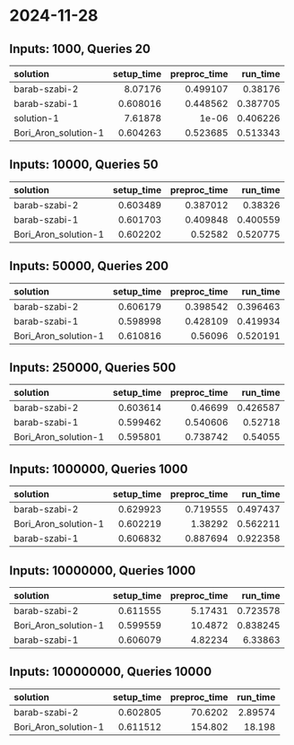# 2024-11-28

## Inputs: 1000, Queries 20

| solution             |   setup_time |   preproc_time |   run_time |
|:---------------------|-------------:|---------------:|-----------:|
| barab-szabi-2        |     8.07176  |       0.499107 |   0.38176  |
| barab-szabi-1        |     0.608016 |       0.448562 |   0.387705 |
| solution-1           |     7.61878  |       1e-06    |   0.406226 |
| Bori_Aron_solution-1 |     0.604263 |       0.523685 |   0.513343 |

## Inputs: 10000, Queries 50

| solution             |   setup_time |   preproc_time |   run_time |
|:---------------------|-------------:|---------------:|-----------:|
| barab-szabi-2        |     0.603489 |       0.387012 |   0.38326  |
| barab-szabi-1        |     0.601703 |       0.409848 |   0.400559 |
| Bori_Aron_solution-1 |     0.602202 |       0.52582  |   0.520775 |

## Inputs: 50000, Queries 200

| solution             |   setup_time |   preproc_time |   run_time |
|:---------------------|-------------:|---------------:|-----------:|
| barab-szabi-2        |     0.606179 |       0.398542 |   0.396463 |
| barab-szabi-1        |     0.598998 |       0.428109 |   0.419934 |
| Bori_Aron_solution-1 |     0.610816 |       0.56096  |   0.520191 |

## Inputs: 250000, Queries 500

| solution             |   setup_time |   preproc_time |   run_time |
|:---------------------|-------------:|---------------:|-----------:|
| barab-szabi-2        |     0.603614 |       0.46699  |   0.426587 |
| barab-szabi-1        |     0.599462 |       0.540606 |   0.52718  |
| Bori_Aron_solution-1 |     0.595801 |       0.738742 |   0.54055  |

## Inputs: 1000000, Queries 1000

| solution             |   setup_time |   preproc_time |   run_time |
|:---------------------|-------------:|---------------:|-----------:|
| barab-szabi-2        |     0.629923 |       0.719555 |   0.497437 |
| Bori_Aron_solution-1 |     0.602219 |       1.38292  |   0.562211 |
| barab-szabi-1        |     0.606832 |       0.887694 |   0.922358 |

## Inputs: 10000000, Queries 1000

| solution             |   setup_time |   preproc_time |   run_time |
|:---------------------|-------------:|---------------:|-----------:|
| barab-szabi-2        |     0.611555 |        5.17431 |   0.723578 |
| Bori_Aron_solution-1 |     0.599559 |       10.4872  |   0.838245 |
| barab-szabi-1        |     0.606079 |        4.82234 |   6.33863  |

## Inputs: 100000000, Queries 10000

| solution             |   setup_time |   preproc_time |   run_time |
|:---------------------|-------------:|---------------:|-----------:|
| barab-szabi-2        |     0.602805 |        70.6202 |    2.89574 |
| Bori_Aron_solution-1 |     0.611512 |       154.802  |   18.198   |